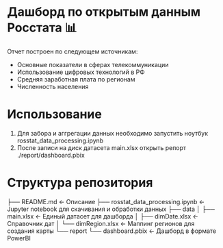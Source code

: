 # Дашборд по открытым данным Росстата 📊

Отчет построен по следующем источникам:
- Основные показатели в сферах телекоммуникации
- Использование цифровых технологий в РФ 
- Средняя заработная плата по регионам
- Численность населения

# Использование
1. Для забора и аггрегации данных необходимо запустить ноутбук rosstat_data_processing.ipynb
2. После записи на диск датасета main.xlsx открыть репорт ./report/dashboard.pbix

# Структура репозитория

├── README.md                       <- Описание
├── rosstat_data_processing.ipynb   <- Jupyter notebook для скачивания и обработки данных
├── data
│   ├── main.xlsx                   <- Единый датасет для дашборда
│   ├── dimDate.xlsx                <- Справочник дат
│   └── dimRegion.xlsx              <- Маппинг регионов для создания карты
└── report
    └── dashboard.pbix              <- Дашборд в формате PowerBI

